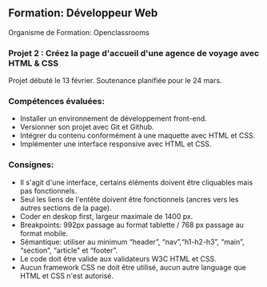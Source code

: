 ## Formation: Développeur Web
Organisme de Formation: Openclassrooms

### Projet 2 : Créez la page d'accueil d'une agence de voyage avec HTML & CSS

Projet débuté le 13 février.
Soutenance planifiée pour le 24 mars.

### Compétences évaluées:

  - Installer un environnement de développement front-end.
  - Versionner son projet avec Git et Github.
  - Intégrer du contenu conformément à une maquette avec HTML et CSS.
  - Implémenter une interface responsive avec HTML et CSS.

### Consignes:
  - Il s'agit d'une interface, certains éléments doivent être cliquables mais pas fonctionnels.
  - Seul les liens de l'entête doivent être fonctionnels (ancres vers les autres sections de la page).
  - Coder en deskop first, largeur maximale de 1400 px.
  - Breakpoints: 992px passage au format tablette / 768 px passage au format mobile.
  - Sémantique: utiliser au minimum “header”, “nav”,“h1-h2-h3”, “main”, “section”, “article” et “footer”.
  - Le code doit être valide aux validateurs W3C HTML et CSS.
  - Aucun framework CSS ne doit être utilisé, aucun autre language que HTML et CSS n'est autorisé.